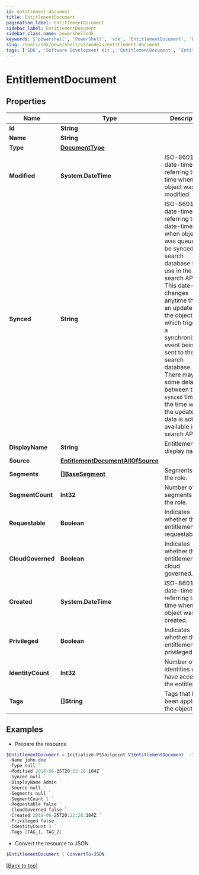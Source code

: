 ```yaml
---
id: entitlement-document
title: EntitlementDocument
pagination_label: EntitlementDocument
sidebar_label: EntitlementDocument
sidebar_class_name: powershellsdk
keywords: ['powershell', 'PowerShell', 'sdk', 'EntitlementDocument', 'EntitlementDocument'] 
slug: /tools/sdk/powershell/v3/models/entitlement-document
tags: ['SDK', 'Software Development Kit', 'EntitlementDocument', 'EntitlementDocument']
---
```



# EntitlementDocument

## Properties

Name | Type | Description | Notes
------------ | ------------- | ------------- | -------------
**Id** | **String** |  | [required]
**Name** | **String** |  | [required]
**Type** | [**DocumentType**](document-type) |  | [required]
**Modified** | **System.DateTime** | ISO-8601 date-time referring to the time when the object was last modified. | [optional] 
**Synced** | **String** | ISO-8601 date-time referring to the date-time when object was queued to be synced into search database for use in the search API.   This date-time changes anytime there is an update to the object, which triggers a synchronization event being sent to the search database.  There may be some delay between the `synced` time and the time when the updated data is actually available in the search API.  | [optional] 
**DisplayName** | **String** | Entitlement's display name. | [optional] 
**Source** | [**EntitlementDocumentAllOfSource**](entitlement-document-all-of-source) |  | [optional] 
**Segments** | [**[]BaseSegment**](base-segment) | Segments with the role. | [optional] 
**SegmentCount** | **Int32** | Number of segments with the role. | [optional] 
**Requestable** | **Boolean** | Indicates whether the entitlement is requestable. | [optional] [default to $false]
**CloudGoverned** | **Boolean** | Indicates whether the entitlement is cloud governed. | [optional] [default to $false]
**Created** | **System.DateTime** | ISO-8601 date-time referring to the time when the object was created. | [optional] 
**Privileged** | **Boolean** | Indicates whether the entitlement is privileged. | [optional] [default to $false]
**IdentityCount** | **Int32** | Number of identities who have access to the entitlement. | [optional] 
**Tags** | **[]String** | Tags that have been applied to the object. | [optional] 

## Examples

- Prepare the resource
```powershell
$EntitlementDocument = Initialize-PSSailpoint.V3EntitlementDocument  -Id 2c91808375d8e80a0175e1f88a575222 `
 -Name john.doe `
 -Type null `
 -Modified 2018-06-25T20:22:28.104Z `
 -Synced null `
 -DisplayName Admin `
 -Source null `
 -Segments null `
 -SegmentCount 1 `
 -Requestable false `
 -CloudGoverned false `
 -Created 2018-06-25T20:22:28.104Z `
 -Privileged false `
 -IdentityCount 3 `
 -Tags [TAG_1, TAG_2]
```

- Convert the resource to JSON
```powershell
$EntitlementDocument | ConvertTo-JSON
```


[[Back to top]](#) 

